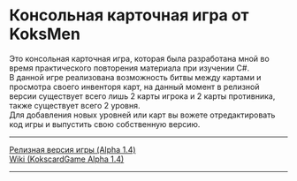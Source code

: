 # Консольная карточная игра от KoksMen
Это консольная карточная игра, которая была разработана мной во время практического повторения материала при изучении C#.  
В данной игре реализована возможность битвы между картами и просмотра своего инвенторя карт, на данный момент в релизной версии существует всего лишь 2 карты игрока и 2 карты противника, также существует всего 2 уровня.  
Для добавления новых уровней или карт вы вожете отредактировать код игры и выпустить свою собственную версию.

____
[Релизная версия игры (Alpha 1.4)](https://github.com/KoksMen/KoksCardGameConsole/releases/tag/KoksRelease)  
[Wiki (KokscardGame Alpha 1.4)](https://github.com/KoksMen/KoksCardGameConsole/wiki/Информация-(Русский-язык))
____
